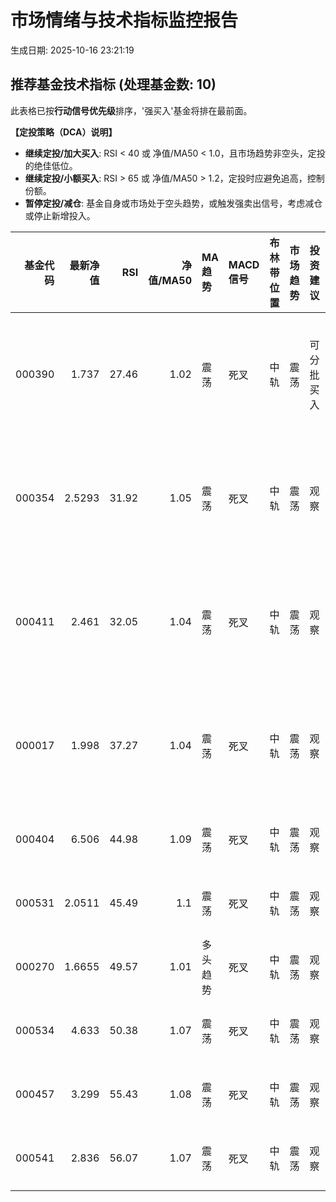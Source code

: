 # 市场情绪与技术指标监控报告

生成日期: 2025-10-16 23:21:19

## 推荐基金技术指标 (处理基金数: 10)
此表格已按**行动信号优先级**排序，'强买入'基金将排在最前面。

**【定投策略（DCA）说明】**
- **继续定投/加大买入**: RSI < 40 或 净值/MA50 < 1.0，且市场趋势非空头，定投的绝佳低位。
- **继续定投/小额买入**: RSI > 65 或 净值/MA50 > 1.2，定投时应避免追高，控制份额。
- **暂停定投/减仓**: 基金自身或市场处于空头趋势，或触发强卖出信号，考虑减仓或停止新增投入。

|   基金代码 |   最新净值 |   RSI |   净值/MA50 | MA趋势   | MACD信号   | 布林带位置   | 市场趋势   | 投资建议   | 行动信号   | 定投策略      |
|-------:|-------:|------:|----------:|:-------|:---------|:--------|:-------|:-------|:-------|:----------|
| 000390 | 1.737  | 27.46 |      1.02 | 震荡     | 死叉       | 中轨      | 震荡     | 可分批买入  | 弱买入    | 继续定投/加大买入 |
| 000354 | 2.5293 | 31.92 |      1.05 | 震荡     | 死叉       | 中轨      | 震荡     | 观察     | 弱买入    | 继续定投/加大买入 |
| 000411 | 2.461  | 32.05 |      1.04 | 震荡     | 死叉       | 中轨      | 震荡     | 观察     | 弱买入    | 继续定投/加大买入 |
| 000017 | 1.998  | 37.27 |      1.04 | 震荡     | 死叉       | 中轨      | 震荡     | 观察     | 弱买入    | 继续定投/加大买入 |
| 000404 | 6.506  | 44.98 |      1.09 | 震荡     | 死叉       | 中轨      | 震荡     | 观察     | 弱买入    | 继续定投      |
| 000531 | 2.0511 | 45.49 |      1.1  | 震荡     | 死叉       | 中轨      | 震荡     | 观察     | 持有/观察  | 继续定投      |
| 000270 | 1.6655 | 49.57 |      1.01 | 多头趋势   | 死叉       | 中轨      | 震荡     | 观察     | 持有/观察  | 继续定投      |
| 000534 | 4.633  | 50.38 |      1.07 | 震荡     | 死叉       | 中轨      | 震荡     | 观察     | 持有/观察  | 继续定投      |
| 000457 | 3.299  | 55.43 |      1.08 | 震荡     | 死叉       | 中轨      | 震荡     | 观察     | 持有/观察  | 继续定投      |
| 000541 | 2.836  | 56.07 |      1.07 | 震荡     | 死叉       | 中轨      | 震荡     | 观察     | 持有/观察  | 继续定投      |